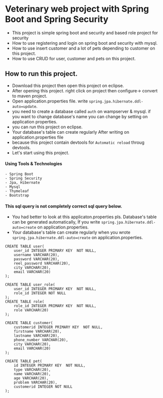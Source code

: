 # Veterinary web project with Spring Boot and Spring Security
- This project is simple spring boot and security and based role project for security
- How to use registering and login on spring boot and security with mysql.
- How to use insert customer and a lot of pets depending to customer on this project.
- How to use CRUD for user, customer and pets on this project.

## How to run this project.
- Download this project then open this project on eclipse.
- After opening this project. right click on project then configure-> convert to maven project.
- Open application.properties file. write ` spring.jpa.hibernate.ddl-auto=update `.
- you need to create a database called `auth` on wampserver & mysql. if you want to change database's name you can change by setting on application properties.
- you can run this project on eclipse.
- Your database's table can create regularly After writing on application.properties file 
- because this project contain devtools for `Automatic reload` throug devtools. 
- Let's start using this project.
#### Using Tools & Technologies
``` 
- Spring Boot
- Spring Security
- Jpa, Hibernate
- Mysql
- Thymeleaf
- Bootstrap
``` 
#### This sql query is not completely correct sql query below.
- You had better to look at this applicaton.properties pls. Database's table can be generated automatically, İf you write `spring.jpa.hibernate.ddl-auto=create` on application.properties.
- Your database's table can create regularly when you wrote `spring.jpa.hibernate.ddl-auto=create` on application.properties.
``` 
CREATE TABLE user(
    user_id INTEGER PRIMARY KEY  NOT NULL,
    username VARCHAR(20),
    password VARCHAR(20),
	reel_password VARCHAR(20),
    city VARCHAR(20),
    email VARCHAR(20)
);

CREATE TABLE user_role(
    user_id INTEGER PRIMARY KEY  NOT NULL,
    role_id INTEGER NOT NULL
);
CREATE TABLE role(
    role_id INTEGER PRIMARY KEY  NOT NULL,
    role VARCHAR(20)
);

CREATE TABLE customer(
    customerid INTEGER PRIMARY KEY  NOT NULL,
    firstname VARCHAR(20),
    lastname VARCHAR(20),
    phone_number VARCHAR(20),
    city VARCHAR(20),
    email VARCHAR(20)
);

CREATE TABLE pet(
    id INTEGER PRIMARY KEY  NOT NULL,
    type VARCHAR(20),
    name VARCHAR(20),
    age VARCHAR(20),
    problem VARCHAR(20),
    customerid INTEGER NOT NULL
);
``` 
